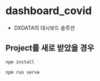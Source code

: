 # dashboard_covid

- DXDATA의 대시보드 솔루션

## Project를 새로 받았을 경우

```
npm install
```

```
npm run serve
```
